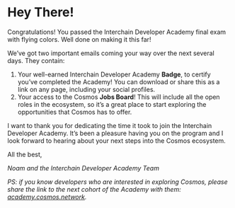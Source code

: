 # Hey There!

Congratulations! You passed the Interchain Developer Academy final exam with flying colors. Well done on making it this far!

We’ve got two important emails coming your way over the next several days. They contain:

1. Your well-earned Interchain Developer Academy **Badge**, to certify you’ve completed the Academy! You can download or share this as a link on any page, including your social profiles. 
2. Your access to the Cosmos **Jobs Board**! This will include all the open roles in the ecosystem, so it’s a great place to start exploring the opportunities that Cosmos has to offer.

I want to thank you for dedicating the time it took to join the Interchain Developer Academy. It’s been a pleasure having you on the program and I look forward to hearing about your next steps into the Cosmos ecosystem.


All the best,

_Noam and the Interchain Developer Academy Team_

_PS: if you know developers who are interested in exploring Cosmos, please share the link to the next cohort of the Academy with them: [academy.cosmos.network](https://academy.cosmos.network/)._

